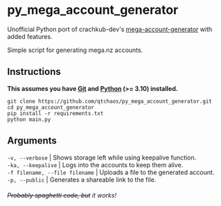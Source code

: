 # py_mega_account_generator

Unofficial Python port of crachkub-dev's [mega-account-generator](https://github.com/crackhub-dev/mega-account-generator) with added features.

Simple script for generating mega.nz accounts.

## Instructions

**This assumes you have [Git](https://git-scm.com/) and [Python](https://www.python.org/) (>= 3.10) installed.**

```
git clone https://github.com/qtchaos/py_mega_account_generator.git
cd py_mega_account_generator
pip install -r requirements.txt
python main.py
```

## Arguments

`-v, --verbose` | Shows storage left while using keepalive function.\
`-ka, --keepalive` | Logs into the accounts to keep them alive.\
`-f filename, --file filename` | Uploads a file to the generated account.\
`-p, --public` | Generates a shareable link to the file.

###### ~~Probably spaghetti code, but~~ it works!
